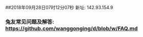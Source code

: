 ##2018年09月28日07时12分07秒 新址: 142.93.154.9
### 兔友常见问题及解答: https://github.com/wanggonging/d/blob/w/FAQ.md
